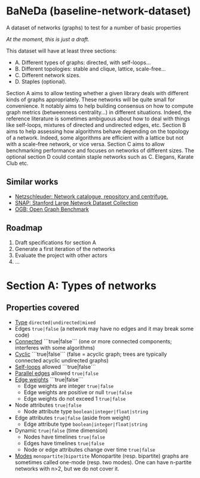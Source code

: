 # BaNeDa (baseline-network-dataset)
A dataset of networks (graphs) to test for a number of basic properties

*At the moment, this is just a draft.*

This dataset will have at least three sections:
* A. Different types of graphs: directed, with self-loops...
* B. Different topologies: stable and clique, lattice, scale-free...
* C. Different network sizes.
* D. Staples (optional).

Section A aims to allow testing whether a given library deals with different kinds of graphs appropriately. These networks will be quite small for convenience. It notably aims to help building consensus on how to compute graph metrics (betweenness centrality...) in different situations. Indeed, the reference literature is sometimes ambiguous about how to deal with things like self-loops, mixtures of directed and undirected edges, etc. Section B aims to help assessing how algorithms behave depending on the topology of a network. Indeed, some algorithms are efficient with a lattice but not with a scale-free network, or vice versa. Section C aims to allow benchmarking performance and focuses on networks of different sizes. The optional section D could contain staple networks such as C. Elegans, Karate Club etc.

## Similar works
* [Netzschleuder: Network catalogue, repository and centrifuge.](https://networks.skewed.de/)
* [SNAP: Stanford Large Network Dataset Collection](https://snap.stanford.edu/data/)
* [OGB: Open Graph Benchmark](https://ogb.stanford.edu/)

## Roadmap
1. Draft specifications for section A
2. Generate a first iteration of the networks
3. Evaluate the project with other actors
4. ...

# Section A: Types of networks
## Properties covered
* [Type](https://en.wikipedia.org/wiki/Directed_graph) ```directed|undirected|mixed```
* Edges ```true|false``` (a network may have no edges and it may break some code)
* [Connected](https://en.wikipedia.org/wiki/Component_(graph_theory)) ```true|false``` (one or more connected components; interferes with some algorithms)
* [Cyclic](https://en.wikipedia.org/wiki/Cycle_(graph_theory)) ```true|false``` (false = acyclic graph; trees are typically connected acyclic undirected graphs)
* [Self-loops](https://en.wikipedia.org/wiki/Loop_(graph_theory)) allowed ```true|false```
* [Parallel edges](https://en.wikipedia.org/wiki/Multiple_edges) allowed ```true|false```
* [Edge weights](https://en.wikipedia.org/wiki/Graph_(discrete_mathematics)#Weighted_graph) ```true|false```
  * Edge weights are integer ```true|false```
  * Edge weights are positive or null ```true|false```
  * Edge weights do not exceed 1 ```true|false```
* Node attributes ```true|false```
  * Node attribute type ```boolean|integer|float|string```
* Edge attributes ```true|false``` (aside from weight)
  * Edge attribute type ```boolean|integer|float|string```
* Dynamic ```true|false``` (time dimension)
  * Nodes have timelines ```true|false```
  * Edges have timelines ```true|false```
  * Node or edge attributes change over time ```true|false```
* [Modes](https://en.wikipedia.org/wiki/Bipartite_graph) ```monopartite|bipartite``` Monopartite (resp. bipartite) graphs are sometimes called one-mode (resp. two modes). One can have n-partite networks with n>2, but we do not cover it.
